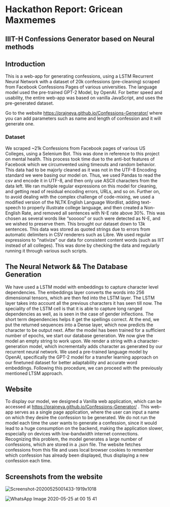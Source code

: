 # Hackathon Report: Gricean Maxmemes

## IIIT-H Confessions Generator based on Neural methods

## Introduction
This is a web-app for generating confessions, using a LSTM Recurrent Neural Network with a dataset of 20k confessions (pre-cleaning) scraped from Facebook Confessions Pages of various universities. The language model used the pre-trained GPT-2 Model, by OpenAI. For better speed and usability, the entire web-app was based on vanilla JavaScript, and uses the pre-generated dataset.

Go to the website https://prajneya.github.io/Confessions-Generator/ where you can add parameters such as name and length of confession and it will generate one.

### Dataset

We scraped ~21k Confessions from Facebook pages of various US Colleges, using a Selenium Bot. This was done in reference to this project on mental health. This process took time due to the anti-bot features of Facebook which we circumvented using timeouts and random behavior. This data had to be majorly cleaned as it was not in the UTF-8 Encoding standard we were basing our model on. Thus, we used Pandas to read the csv and encode it in UTF-8, and then only use ASCII characters from the data left. We ran multiple regular expressions on this model for cleaning, and getting read of residual encoding errors, URLs, and so on. Further on, to avoid dealing with the complex challenge of code-mixing, we used a modified version of the NLTK English Language Wordlist, adding text-speech to properly illustrate college language, and then created a Non-English Rate, and removed all sentences with N-E rate above 30%. This was chosen as several words like “sooooo” or such were detected as N-E, and we wished to preserve them. This brought our dataset down to 13k sentences. This data was stored as quoted strings due to errors from automatic delimiters in CSV renderers such as Libre.
We used regular expressions to "nativize" our data for consistent content words (such as IIIT instead of all colleges). This was done by checking the data and regularly running it through various such scripts.

## The Neural Network && The Database Generation

We have used a LSTM model with embeddings to capture character level dependencies.
The embeddings layer converts the words into 256 dimensional tensors, which are then fed into the LSTM layer. The LSTM layer takes into account all the previous characters it has seen till now. The speciality of the LSTM cell is that it is able to capture long ranged dependencies as well, as is seen in the case of gender inflections. The short term dependencies helps it get the spellings correct. At the end, we put the returned sequences into a Dense layer, which now predicts the character to be output next.
After the model has been trained for a sufficient number of epochs, we start our database generation. We now give the model an empty string to work upon. We render a string with a character-generation model, which incrementally adds character as generated by our recurrent neural network.
We used a pre-trained language model by OpenAI, specifically the GPT-2 model for a transfer learning approach on our finetuned dataset for better adaptability and accurate word embeddings. Following this procedure, we can proceed with the previously mentioned LTSM approach.

## Website

To display our model, we designed a Vanilla web application, which can be accessed at https://prajneya.github.io/Confessions-Generator/ . This web-app serves as a single page application, where the user can input a name on which they desire the confession to be generated. We do not run the model each time the user wants to generate a confession, since it would lead to a huge consumption on the backend, making the application slower, especially on devices with low-bandwidth internet connections. Recognizing this problem, the model generates a large number of confessions, which are stored in a .json file. The website fetches confessions from this file and uses local browser cookies to remember which confession has already been displayed, thus displaying a new confession each time.

## Screenshots from the website

![Screenshot-20200525001433-1919x1018](https://user-images.githubusercontent.com/54315149/82762175-2a59f480-9e1d-11ea-84e8-a7b23b3fe73f.png)

![WhatsApp Image 2020-05-25 at 00 15 41](https://user-images.githubusercontent.com/54315149/82762169-2037f600-9e1d-11ea-8599-24504a4e7d9f.jpeg)


